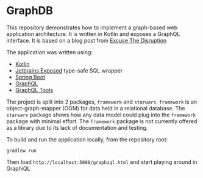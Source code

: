 # GraphDB

This repository demonstrates how to implement a graph-based web application architecture. It is written in Kotlin and exposes a GraphQL interface. It is based on a blog post from [Excuse The Disruption](http://www.excusethedisruption.com/writing-a-graphql-server-in-kotlin/)

The application was written using:

- [Kotlin](https://kotlinlang.org/)
- [Jetbrains Exposed](https://github.com/JetBrains/Exposed) type-safe SQL wrapper
- [Spring Boot](https://projects.spring.io/spring-boot/)
- [GraphQL](http://graphql.org/)
- [GraphQL Tools](https://github.com/graphql-java/graphql-java-tools)

The project is split into 2 packages, `framework` and `starwars`. `framework` is an object-graph-mapper (OGM) for data held in a relational database. The `starwars` package shows how any data model could plug into the `framework` package with minimal effort. The `framework` package is not currently offered as a library due to its lack of documentation and testing.


To build and run the application locally, from the repository root:
```
gradlew run
```

Then load `http://localhost:5000/graphiql.html` and start playing around in GraphiQL
